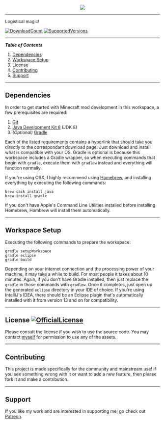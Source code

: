 <p align="center"><img src="https://github.com/T145/magistics/blob/1.11.2/src/main/resources/logo.png"/></p>

***

Logistical magic!

[![DownloadCount](http://cf.way2muchnoise.eu/magistics.svg)](https://minecraft.curseforge.com/projects/magistics)
[![SupportedVersions](http://cf.way2muchnoise.eu/versions/For%20MC%20_magistics_all.svg)](https://minecraft.curseforge.com/projects/magistics)

---
**_Table of Contents_**

1. [Dependencies](https://github.com/T145/magistics#dependencies)
2. [Workspace Setup](https://github.com/T145/magistics#workspace-setup)
3. [License](https://github.com/T145/magistics#development)
4. [Contributing](https://github.com/T145/magistics#contributing)
5. [Support](https://github.com/T145/magistics#support)

---

## Dependencies

In order to get started with Minecraft mod development in this workspace, a few prerequisites are required:

1. [Git](https://git-scm.com/downloads)
2. [Java Development Kit 8](http://www.oracle.com/technetwork/java/javase/downloads/jdk8-downloads-2133151.html) (JDK 8)
3. *(Optional)* [Gradle](http://gradle.org/gradle-download/)

Each of the listed requirements contains a hyperlink that should take you directly to the correspondant download page. Just download and install what is compatible with your OS. Gradle is optional is because this workspace includes a Gradle wrapper, so when executing commands that begin with `gradle`, execute them with `gradlew` instead and everything will function normally.

If you're using OSX, I highly recommend using [Homebrew](https://brew.sh/), and installing everything by executing the following commands:
```
brew cask install java
brew install gradle
```
If you don't have Apple's Command Line Utilities installed before installing Homebrew, Hombrew will install them automatically.

---

## Workspace Setup

Executing the following commands to prepare the workspace:
```
gradle setupWorkspace
gradle eclipse
gradle build
```
Depending on your internet connection and the processing power of your machine, it may take a while to build. For most people it takes about 10 minutes. Again, if you don't have Gradle installed, then just replace the `gradle` in those commands with `gradlew`. Once it completes, just open up the generated `eclipse` directory in your IDE of choice. If you're using IntelliJ's IDEA, there should be an Eclipse plugin that's automatically installed with it from version 13 and on for compatibility.

---

## License [![OfficialLicense](http://img.shields.io/badge/official%20license-Apache--2-blue.svg?style=flat)](http://www.apache.org/licenses/LICENSE-2.0)

Please consult the license if you wish to use the source code. You may contact [myself](https://github.com/T145) for permission to use any of the assets.

---

## Contributing

This project is made specifically for the community and mainstream use! If you see something wrong with it or want to add a new feature, then please fork it and make a contribution.

---

## Support

If you like my work and are interested in supporting me, go check out [Patreon](https://www.patreon.com/user?u=152139).
